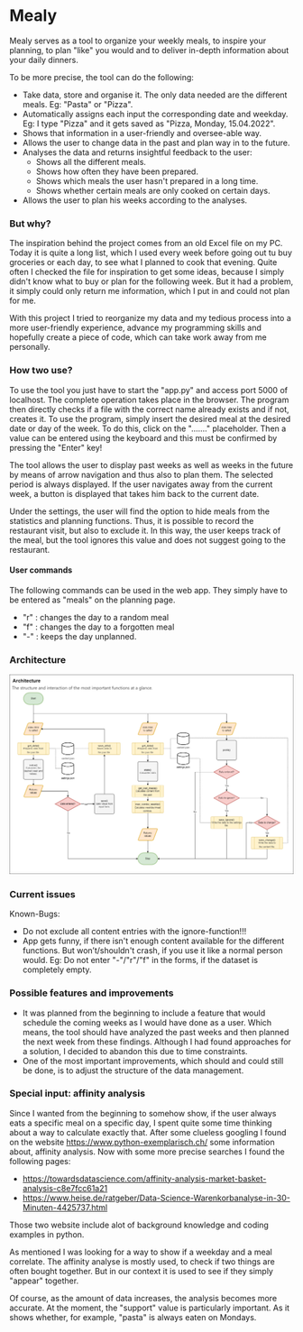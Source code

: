 # Mealy

Mealy serves as a tool to organize your weekly meals, to inspire your planning, to plan "like" you would 
and to deliver in-depth information about your daily dinners.

To be more precise, the tool can do the following:
- Take data, store and organise it. The only data needed are the different meals. Eg: "Pasta" or "Pizza".
- Automatically assigns each input the corresponding date and weekday. Eg: I type "Pizza" and it gets saved as "Pizza, Monday, 15.04.2022".
- Shows that information in a user-friendly and oversee-able way.
- Allows the user to change data in the past and plan way in to the future. 
- Analyses the data and returns insightful feedback to the user:
  - Shows all the different meals.
  - Shows how often they have been prepared.
  - Shows which meals the user hasn't prepared in a long time.
  - Shows whether certain meals are only cooked on certain days.
- Allows the user to plan his weeks according to the analyses.

### But why?
The inspiration behind the project comes from an old Excel file on my PC.
Today it is quite a long list, which I used every week before going out tu buy groceries or each day, to see
what I planned to cook that evening. Quite often I checked the file for inspiration to get some ideas, because I simply
didn't know what to buy or plan for the following week. But it had a problem, it simply could only return me information,
which I put in and could not plan for me. 

With this project I tried to reorganize my data and my tedious process into a more user-friendly experience, advance my 
programming skills and hopefully create a piece of code, which can take work away from me personally.

### How two use?
To use the tool you just have to start the "app.py" and access port 5000 of localhost.
The complete operation takes place in the browser.
The program then directly checks if a file with the correct name already exists and if not, creates it.
To use the program, simply insert the desired meal at the desired date or day of the week.
To do this, click on the "......." placeholder. Then a value can be entered using the keyboard and this must be 
confirmed by pressing the "Enter" key!

The tool allows the user to display past weeks as well as weeks in the future by means of arrow navigation and thus 
also to plan them. The selected period is always displayed. If the user navigates away from the current week, a button 
is displayed that takes him back to the current date.

Under the settings, the user will find the option to hide meals from the statistics and planning functions. 
Thus, it is possible to record the restaurant visit, but also to exclude it. In this way, the user keeps track of the 
meal, but the tool ignores this value and does not suggest going to the restaurant.

#### User commands
The following commands  can be used in the web app. They simply have to be entered as "meals" on the planning page.
- "r" :   changes the day to a random meal
- "f" :   changes the day to a forgotten meal
- "-" :   keeps the day unplanned.

### Architecture
![Alt text](static/images/overview.png "The structure and interaction of the most important functions at a glance.")

### Current issues
Known-Bugs:
 - Do not exclude all content entries with the ignore-function!!!
 - App gets funny, if there isn't enough content available for the different functions. But won’t/shouldn't crash,
if you use it like a normal person would. Eg: Do not enter "-"/"r"/"f" in the forms, if the dataset is completely empty.

### Possible features and improvements
- It was planned from the beginning to include a feature that would schedule the coming weeks as I would have done as 
a user. Which means, the tool should have analyzed the past weeks and then planned the next week from these findings. 
Although I had found approaches for a solution, I decided to abandon this due to time constraints. 
- One of the most important improvements, which should and could still be done, is to adjust the structure 
of the data management.

### Special input: affinity analysis
Since I wanted from the beginning to somehow show, if the user always eats a specific meal on a specific day,
I spent quite some time thinking about a way to calculate exactly that.
After some clueless googling I found on the website https://www.python-exemplarisch.ch/ some information about,
affinity analysis. Now with some more precise searches I found the following pages:

- https://towardsdatascience.com/affinity-analysis-market-basket-analysis-c8e7fcc61a21
- https://www.heise.de/ratgeber/Data-Science-Warenkorbanalyse-in-30-Minuten-4425737.html

Those two website include alot of background knowledge and coding examples in python.

As mentioned I was looking for a way to show if a weekday and a meal correlate. The affinity analyse is mostly used,
to check if two things are often bought together. But in our context it is used to see if they simply "appear" together.

Of course, as the amount of data increases, the analysis becomes more accurate.
At the moment, the "support" value is particularly important. As it shows whether, for example, 
"pasta" is always eaten on Mondays.

